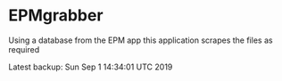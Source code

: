 # EPMgrabber
Using a database from the EPM app this application scrapes the files as required


Latest backup: Sun Sep 1 14:34:01 UTC 2019
